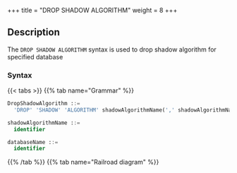 +++
title = "DROP SHADOW ALGORITHM"
weight = 8
+++

## Description

The `DROP SHADOW ALGORITHM` syntax is used to drop shadow algorithm for specified database

### Syntax

{{< tabs >}}
{{% tab name="Grammar" %}}
```sql
DropShadowAlgorithm ::=
  'DROP' 'SHADOW' 'ALGORITHM' shadowAlgorithmName(',' shadowAlgorithmName)* ('FROM' databaseName)?

shadowAlgorithmName ::=
  identifier

databaseName ::=
  identifier
```
{{% /tab %}}
{{% tab name="Railroad diagram" %}}
<iframe frameborder="0" name="diagram" id="diagram" width="100%" height="100%"></iframe>
{{% /tab %}}
{{< /tabs >}}

### Supplement

- When databaseName is not specified, the default is the currently used DATABASE. If DATABASE is not used, No database selected will be prompted.

### Example

- Drop mutiple shadow algorithm for specified database

```sql
DROP SHADOW ALGORITHM shadow_rule_t_order_simple_hint_0, shadow_rule_t_order_item_simple_hint_0 FROM test1;
```

- Drop single shadow algorithm for current database

```sql
DROP SHADOW ALGORITHM shadow_rule_t_order_simple_hint_0;
```

### Reserved word

`DROP`, `SHODOW`, `ALGORITHM`, `FROM`

### Related links

- [Reserved word](/en/reference/distsql/syntax/reserved-word/)
